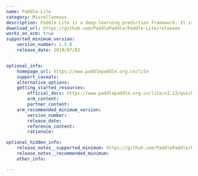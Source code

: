 ```yaml
---
name: Paddle-Lite
category: Miscellaneous
description: Paddle Lite is a deep-learning prediction framework. It is flexible, lightweight, easily extensible, high-performance, and has powerful graph optimization and prediction acceleration capabilities.
download_url: https://github.com/PaddlePaddle/Paddle-Lite/releases
works_on_arm: true
supported_minimum_version:
    version_number: 1.5.0
    release_date: 2019/07/02


optional_info:
    homepage_url: https://www.paddlepaddle.org.cn/lite
    support_caveats:
    alternative_options:
    getting_started_resources:
        official_docs: https://www.paddlepaddle.org.cn/lite/v2.12/quick_start/tutorial.html
        arm_content:
        partner_content:
    arm_recommended_minimum_version:
        version_number:
        release_date:
        reference_content:
        rationale:

optional_hidden_info:
    release_notes__supported_minimum: https://github.com/PaddlePaddle/Paddle-Lite/releases/tag/1.5.0
    release_notes__recommended_minimum:
    other_info:

---
```

